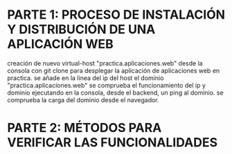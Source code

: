 # PARTE 1: PROCESO DE INSTALACIÓN Y DISTRIBUCIÓN DE UNA APLICACIÓN WEB

creación de nuevo virtual-host "practica.aplicaciones.web" desde la consola con git clone para desplegar la aplicación de aplicaciones web en practica.
se añade en la linea del ip del host el dominio "practica.aplicaciones.web"
se comprueba el funcionamiento del ip y dominio ejecutando en la consola, desde el backend, un ping al dominio.
se comprueba la carga del dominio desde el navegador.


# PARTE 2: MÉTODOS PARA VERIFICAR LAS FUNCIONALIDADES

